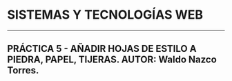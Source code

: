 SISTEMAS Y TECNOLOGÍAS WEB
==========================

-------------------------------------------------------------
PRÁCTICA 5 - AÑADIR HOJAS DE ESTILO A PIEDRA, PAPEL, TIJERAS.
AUTOR: Waldo Nazco Torres.
-------------------------------------------------------------
